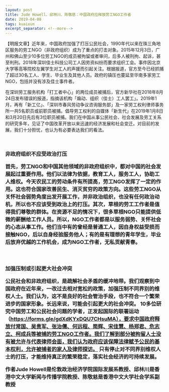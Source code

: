 ```yaml
---
layout: post
title: Jude Howell、邱林川、陈敬慈：中国政府应释放劳工NGO工作者
date: 2019-04-08
tags: kuaixun
excerpt_separator: <!--more-->
---
```


【明报文章】近年来，中国政府加强了打压公民社会，1990年代以来在珠三角地区服务的劳工NGO（非政府组织）成为了重点的打击对象。2015年12月3日，广州和佛山至少10多位劳工NGO的成员被拘留或者审问，后多人被刑拘、起诉，甚至判刑。2018年深圳佳士科技公司工人因劳资纠纷而要求组织工会。事件因北京大学等高等院校左翼学生对工人的声援而引起关注。根据报道，官方至今已经抓捕了超过30名工人、学生、毕业生及其他人员。政府的镇压也蔓延至华南多家劳工NGO，包括并没有涉及佳士事件者。

在深圳劳工服务机构「打工者中心」的两位成员被捕后，官方新华社在2018年8月24日发布错误的报道，指摘该机构「煽动、组织（佳士）工人罢工」。2019年1月，再有「新工亿」、「深圳市春风劳动争议咨询服务部」及一家劳工权利律师事务所一共5名职员或前职员被捕。倡导劳工权利的自媒体「新生代」在2019年1月8日和3月20日先后有3位职员被捕。我们在中国从事公民社会、社会发展及劳工关系的研究多年，见证了中国改革开放以来迅速的经济发展和社会变迁。对目前的发展，我们十分担忧，也认为有必要表达我们的看法。

<br>
<h3>非政府组织不应受政治打压<br>

首先，劳工NGO和中国其他领域的非政府组织中，都对中国的社会发展起过重要作用。他们以法律为依据，教育工人，服务工人，协助工人维权。今天农民工的劳动条件有所提高，劳工NGO发挥了一定的作用。这也符合国家改善民生、消灭贫穷的政策方向。这些劳工NGO从关怀社会弱势角度出发开展工作，并非政治组织，也没有任何政治动机，所以也不应该受到政治上的打压。其次，草根的劳工工作者是值得我们尊敬的群体。在资源不足的情况下，很多草根NGO只能提供低微的薪酬给工作人员。所以，NGO工作者都是以服务弱势、关怀社会的心态从事工作。他们当中有的曾经是普通工人，因自身权益受损而接触NGO，后以自身经验服务他人；有的是有理想的青年学生，毕业后放弃优越的工作机会，成为NGO工作者，无私贡献青春。

<br>
<h3>加强压制或引起更大社会冲突<br>

公民社会和非政府组织，是疏解社会矛盾的缓冲地带。我们观察到中国政府在近年来，一改过去相对宽松的政策，加强压制不同界别的维权人士。我们认为，这不是良好的社会管治手段，也不符合一个繁荣进步的国家形象。长远来说，可能会引起更大的社会冲突。
10多位研究中国劳工和公民社会问题的学者，正发起国际的联署运动（https://forms.gle/gdXdKYxDQU7CHsuMA），要求中国政府释放付常国、吴贵军、张治儒、何远程、简辉、宋佳慧、杨郑君、危志立、柯成兵等被捕的劳工NGO工作者。我们了解到部分被拘留人士没有被允许与代表律师会面，我们认为政府应该保障法律赋予公民的基本权利，允许被捕者的家人及律师探访。
只有停止对不同界别维权人士的打压，才能维持真正的繁荣稳定，落实社会经济的可持续发展。

作者Jude Howell是伦敦政治经济学院国际发展系教授、邱林川是香港中文大学新闻与传播学院教授、陈敬慈是香港中文大学社会学系副教授
